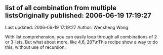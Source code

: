 ## list of all combination from multiple listsOriginally published: 2006-06-19 17:19:27 
Last updated: 2006-06-19 17:19:27 
Author: Wensheng Wang 
 
With list comprehension, you can easily loop through all combinations of 2 or 3 lists.  But what about more, like 4,6, 20?\nThis recipe show a way to do this, without use of recursion.